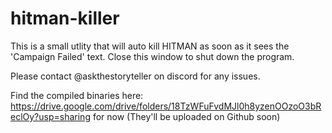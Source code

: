 # hitman-killer

This is a small utlity that will auto kill HITMAN as soon as it sees the 'Campaign Failed' text. Close this window to shut down the program.

Please contact @askthestoryteller on discord for any issues.

Find the compiled binaries here: https://drive.google.com/drive/folders/18TzWFuFvdMJl0h8yzenOOzoO3bReclOy?usp=sharing for now (They'll be uploaded on Github soon)
